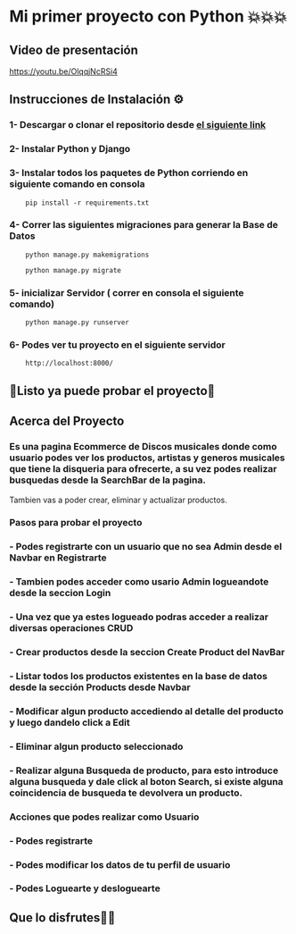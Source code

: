 # Mi primer proyecto con Python 💥💥💥

## Video de presentación

https://youtu.be/OlqqjNcRSi4

## Instrucciones de Instalación ⚙️

### 1- Descargar o clonar el repositorio desde [el siguiente link](https://github.com/AgustinaGF/projectPython/)

### 2- Instalar Python y Django

### 3- Instalar todos los paquetes de Python corriendo en siguiente comando en consola

        pip install -r requirements.txt
        
### 4- Correr las siguientes migraciones para generar la Base de Datos
        
        python manage.py makemigrations
        
        python manage.py migrate
        
### 5- inicializar Servidor ( correr en consola el siguiente comando)
   
 
        python manage.py runserver
    
### 6- Podes ver tu proyecto en el siguiente servidor
        
        http://localhost:8000/

## 🎉Listo ya puede probar el proyecto🎉

## Acerca del Proyecto

### Es una pagina Ecommerce de Discos musicales donde como usuario podes ver los productos, artistas y generos musicales  que tiene la disqueria para ofrecerte, a su vez podes realizar busquedas desde la SearchBar de la pagina.
Tambien vas a poder crear, eliminar y actualizar productos.

### Pasos para probar el proyecto

### - Podes registrarte con un usuario que no sea Admin desde el Navbar en Registrarte

### - Tambien podes acceder como usario Admin logueandote desde la seccion Login 

### - Una vez que ya estes logueado podras acceder a realizar diversas operaciones CRUD

###  - Crear productos desde la seccion Create Product del NavBar

###  - Listar todos los productos existentes en la base de datos desde la sección Products desde Navbar

###  - Modificar algun producto accediendo al detalle del producto y luego dandelo click a Edit

###  - Eliminar algun producto seleccionado

###  - Realizar alguna Busqueda de producto, para esto introduce alguna busqueda y dale click al boton Search, si existe alguna coincidencia de busqueda te devolvera un producto.

### Acciones que podes realizar como Usuario

### - Podes registrarte

### - Podes modificar los datos de tu perfil de usuario

### - Podes Loguearte y desloguearte



## Que lo disfrutes🥳🥳


